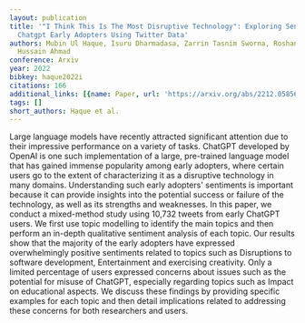 ```yaml
---
layout: publication
title: '"I Think This Is The Most Disruptive Technology": Exploring Sentiments Of
  Chatgpt Early Adopters Using Twitter Data'
authors: Mubin Ul Haque, Isuru Dharmadasa, Zarrin Tasnim Sworna, Roshan Namal Rajapakse,
  Hussain Ahmad
conference: Arxiv
year: 2022
bibkey: haque2022i
citations: 166
additional_links: [{name: Paper, url: 'https://arxiv.org/abs/2212.05856'}]
tags: []
short_authors: Haque et al.
---
```

Large language models have recently attracted significant attention due to
their impressive performance on a variety of tasks. ChatGPT developed by OpenAI
is one such implementation of a large, pre-trained language model that has
gained immense popularity among early adopters, where certain users go to the
extent of characterizing it as a disruptive technology in many domains.
Understanding such early adopters' sentiments is important because it can
provide insights into the potential success or failure of the technology, as
well as its strengths and weaknesses. In this paper, we conduct a mixed-method
study using 10,732 tweets from early ChatGPT users. We first use topic
modelling to identify the main topics and then perform an in-depth qualitative
sentiment analysis of each topic. Our results show that the majority of the
early adopters have expressed overwhelmingly positive sentiments related to
topics such as Disruptions to software development, Entertainment and
exercising creativity. Only a limited percentage of users expressed concerns
about issues such as the potential for misuse of ChatGPT, especially regarding
topics such as Impact on educational aspects. We discuss these findings by
providing specific examples for each topic and then detail implications related
to addressing these concerns for both researchers and users.